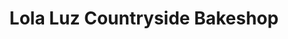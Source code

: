 ---
title: "Lola Luz Countryside Bakeshop"
url: /bantayan/lola-luz-countryside-bakeshop/
shop: Bäckerei
---
